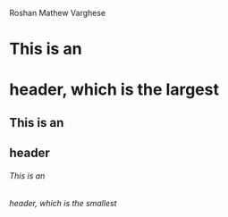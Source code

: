 Roshan Mathew Varghese
# This is an <h1> header, which is the largest
## This is an <h2> header
###### This is an <h6> header, which is the smallest
